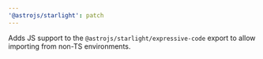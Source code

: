 ```yaml
---
'@astrojs/starlight': patch
---
```


Adds JS support to the `@astrojs/starlight/expressive-code` export to allow importing from non-TS environments.
